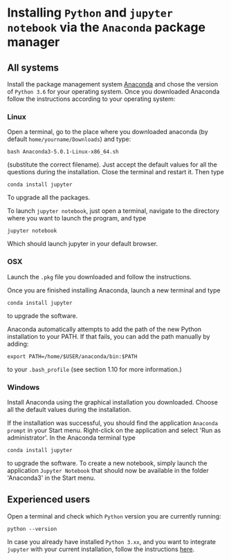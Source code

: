 # Installing `Python` and `jupyter notebook` via the `Anaconda` package manager


## All systems
Install the package management system [Anaconda](https://www.anaconda.com/download/) and chose the version of `Python 3.6` for your operating system. Once you downloaded Anaconda follow the instructions according to your operating system:

### Linux

Open a terminal, go to the place where you downloaded anaconda (by default `home/yourname/Downloads`) and type:

```
bash Anaconda3-5.0.1-Linux-x86_64.sh
```

(substitute the correct filename). Just accept the default values for all the questions during the installation. Close the terminal and restart it. Then type

```
conda install jupyter 
```

To upgrade all the packages.

To launch `jupyter notebook`, just open a terminal, navigate to the directory where you want to launch the program, and type 

```
jupyter notebook
```

Which should launch jupyter in your default browser.

### OSX

Launch the `.pkg` file you downloaded and follow the instructions.

Once you are finished installing Anaconda, launch a new terminal and type

```
conda install jupyter 
```

to upgrade the software.

Anaconda automatically attempts to add the path of the new Python installation to your PATH. If that fails, you can add the path manually by adding:

```
export PATH=/home/$USER/anaconda/bin:$PATH
``` 
to your `.bash_profile` (see section 1.10 for more information.)


### Windows

Install Anaconda using the graphical installation you downloaded. Choose all the default values during the installation. 

If the installation was successful, you should find the application `Anaconda prompt` in your Start menu. Right-click on the application and select 'Run as administrator'. In the Anaconda terminal type

```
conda install jupyter 
```

to upgrade the software. To create a new notebook, simply launch the application `Jupyter Notebook` that should now be available in the folder 'Anaconda3' in the Start menu.


## Experienced users

Open a terminal and check which `Python` version you are currently running:

```
python --version
```

In case you already have installed `Python 3.xx`, and you want to integrate `jupyter` with your current installation, follow the instructions [here](http://jupyter.readthedocs.org/en/latest/install.html#experienced-python-user-new-to-jupyter).

